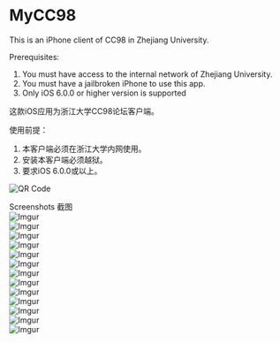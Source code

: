 MyCC98
======

This is an iPhone client of CC98 in Zhejiang University.  

Prerequisites:  
1. You must have access to the internal network of Zhejiang University.  
2. You must have a jailbroken iPhone to use this app.  
3. Only iOS 6.0.0 or higher version is supported

这款iOS应用为浙江大学CC98论坛客户端。  

使用前提：  
1. 本客户端必须在浙江大学内网使用。  
2. 安装本客户端必须越狱。  
3. 要求iOS 6.0.0或以上。

![QR Code](http://i.imgur.com/n7XGyWB.png)


Screenshots 截图  
![Imgur](http://i.imgur.com/aV5RvSw.png)  
![Imgur](http://i.imgur.com/eKQc7hR.png)  
![Imgur](http://i.imgur.com/rqxutNc.png)  
![Imgur](http://i.imgur.com/B0vzM4E.png)  
![Imgur](http://i.imgur.com/Z49bAAn.png)  
![Imgur](http://i.imgur.com/P35SmdC.png)  
![Imgur](http://i.imgur.com/JGg3CtE.png)  
![Imgur](http://i.imgur.com/zLQRcTW.png)  
![Imgur](http://i.imgur.com/fZH21nY.png)  
![Imgur](http://i.imgur.com/9lz74Kj.png)  
![Imgur](http://i.imgur.com/a08n8n2.png)  
![Imgur](http://i.imgur.com/xyi7rne.png)  
![Imgur](http://i.imgur.com/tOxTt98.png)  
